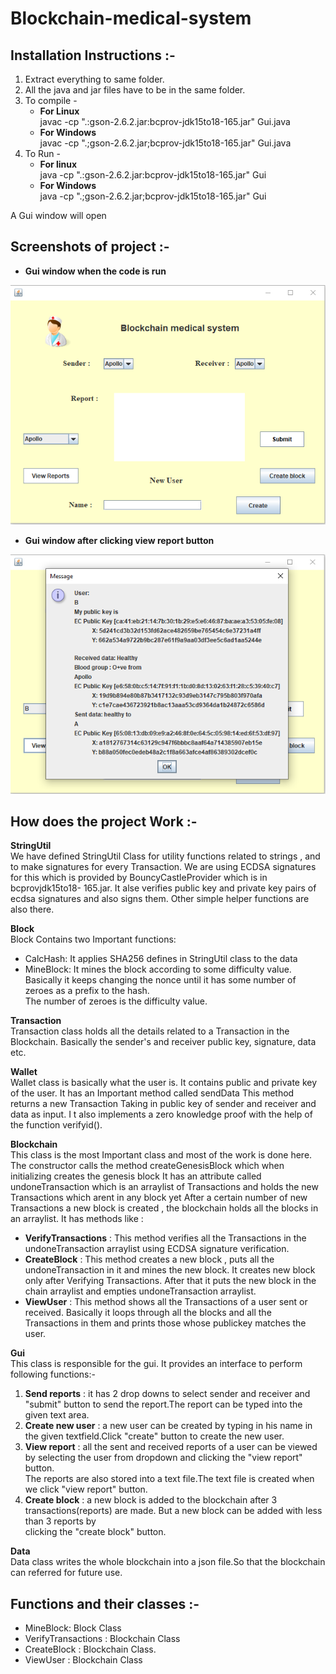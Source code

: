 # Blockchain-medical-system

## Installation Instructions :-

1. Extract everything to same folder.
2. All the java and jar files have to be in the same folder.
3. To compile -
    * **For Linux**  
      javac -cp ".:gson-2.6.2.jar:bcprov-jdk15to18-165.jar" Gui.java
    * **For Windows**  
    javac -cp ".;gson-2.6.2.jar;bcprov-jdk15to18-165.jar" Gui.java
4. To Run -
    * **For linux**  
      java -cp ".:gson-2.6.2.jar:bcprov-jdk15to18-165.jar" Gui
    * **For Windows**  
      java -cp ".;gson-2.6.2.jar;bcprov-jdk15to18-165.jar" Gui  
  
A Gui window will open

## Screenshots of project :-

* **Gui window when the code is run**

<img src="images/cry.PNG">

* **Gui window after clicking view report button**

<img src="images/cry%201.PNG">


## How does the project Work :-

**StringUtil**  
We have defined StringUtil Class for utility functions related to strings , and to make signatures for every
Transaction.
We are using ECDSA signatures for this which is provided by BouncyCastleProvider which is in bcprovjdk15to18-
165.jar.
It alse verifies public key and private key pairs of ecdsa signatures and also signs them.
Other simple helper functions are also there.

**Block**  
Block Contains two Important functions:
* CalcHash: It applies SHA256 defines in StringUtil class to the data
* MineBlock: It mines the block according to some difficulty value. Basically it keeps changing the nonce until it has some number of zeroes as a prefix to the hash.  
  The number of zeroes is the difficulty value.

**Transaction**  
Transaction class holds all the details related to a Transaction in the Blockchain.
Basically the sender's and receiver public key, signature, data etc.

**Wallet**  
Wallet class is basically what the user is. It contains public and private key of the user.
It has an Important method called sendData
This method returns a new Transaction Taking in public key of sender and receiver and data as input.
I t also implements a zero knowledge proof with the help of the function verifyid().

**Blockchain**  
This class is the most Important class and most of the work is done here.
The constructor calls the method createGenesisBlock which when initializing creates the genesis block
It has an attribute called undoneTransaction which is an arraylist of Transactions and holds the new Transactions which arent in any block yet
After a certain number of new Transactions a new block is created , the blockchain holds all the blocks in an arraylist.
It has methods like :
* **VerifyTransactions** : This method verifies all the Transactions in the undoneTransaction arraylist using ECDSA signature verification.
* **CreateBlock** : This method creates a new block , puts all the undoneTransaction in it and mines the new block. It creates new block only after Verifying Transactions.
  After that it puts the new block in the chain arraylist and empties undoneTransaction arraylist.
* **ViewUser** : This method shows all the Transactions of a user sent or received. Basically it loops through all the blocks and all the Transactions in them
  and prints those whose publickey matches the user.

**Gui**  
This class is responsible for the gui. It provides an interface to perform following functions:-
1. **Send reports** : it has 2 drop downs to select sender and receiver and "submit" button to send the report.The report can be typed into the given text area.
2. **Create new user** : a new user can be created by typing in his name in the given textfield.Click "create" button to create the new user.
3. **View report** : all the sent and received reports of a user can be viewed by selecting the user from dropdown and clicking the "view report" button.  
   The reports are also stored into a text file.The text file is created when we click "view report" button.
4. **Create block** : a new block is added to the blockchain after 3 transactions(reports) are made. But a new block can be added with less than 3 reports by  
   clicking the "create block" button.


**Data**  
Data class writes the whole blockchain into a json file.So that the blockchain can referred for future use.

## Functions and their classes :-
* MineBlock: Block Class
* VerifyTransactions : Blockchain Class
* CreateBlock : Blockchain Class.
* ViewUser : Blockchain Class
